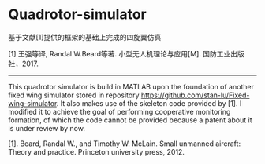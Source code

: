 # Quadrotor-simulator

基于文献[1]提供的框架的基础上完成的四旋翼仿真

[1] 王强等译, Randal W.Beard等著. 小型无人机理论与应用[M]. 国防工业出版社，2017.
****
This quadrotor simulator is build in MATLAB upon the foundation of another fixed wing simulator stored in repository https://github.com/stan-lu/Fixed-wing-simulator. It also makes use of the skeleton code provided by [1]. I modified it to achieve the goal of performing cooperative monitoring formation, of which the code cannot be provided because a patent about it is under review by now.

[1]. Beard, Randal W., and Timothy W. McLain. Small unmanned aircraft: Theory and practice. Princeton university press, 2012.
